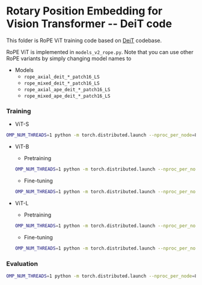 # Rotary Position Embedding for Vision Transformer -- DeiT code

This folder is RoPE ViT training code based on [DeiT](https://github.com/facebookresearch/deit) codebase.

RoPE ViT is implemented in `models_v2_rope.py`.
 Note that you can use other RoPE variants by simply changing model names to 

- Models
  - `rope_axial_deit_*_patch16_LS`
  - `rope_mixed_deit_*_patch16_LS`
  - `rope_axial_ape_deit_*_patch16_LS`
  - `rope_mixed_ape_deit_*_patch16_LS` 


### Training

- ViT-S
```bash
OMP_NUM_THREADS=1 python -m torch.distributed.launch --nproc_per_node=8 --nnodes=1 --use_env main.py --model rope_mixed_deit_small_patch16_LS --data-path ${data_path} --output_dir ${save_path} --batch-size 256 --epochs 400 --smoothing 0.0 --reprob 0.0 --opt fusedlamb --color-jitter 0.3 --lr 4e-3 --weight-decay 0.03 --input-size 224 --drop 0.0 --drop-path 0.0 --unscale-lr --repeated-aug --bce-loss --ThreeAugment --eval-crop-ratio 1.0 --dist-eval
```

- ViT-B
  - Pretraining
  ```bash
  OMP_NUM_THREADS=1 python -m torch.distributed.launch --nproc_per_node=8 --nnodes=1 --use_env main.py --model rope_mixed_deit_base_patch16_LS --data-path ${data_path} --output_dir ${save_path}/pretrain --batch-size 256 --epochs 400 --smoothing 0.0 --reprob 0.0 --opt fusedlamb --color-jitter 0.3 --lr 3e-3 --weight-decay 0.03 --input-size 192 --drop 0.0 --drop-path 0.1 --unscale-lr --repeated-aug --bce-loss --ThreeAugment --eval-crop-ratio 1.0 --dist-eval
  ```
  - Fine-tuning
  ```bash
  OMP_NUM_THREADS=1 python -m torch.distributed.launch --nproc_per_node=8 --nnodes=1 --use_env main.py --model rope_mixed_deit_base_patch16_LS --data-path ${data_path} --finetune ${save_path}/pretrain/checkpoint.pth --output_dir ${save_path}/finetune --batch-size 64 --epochs 20 --smoothing 0.1 --reprob 0.0 --opt adamw --lr 1e-5 --weight-decay 0.1 --input-size 224 --drop 0.0 --drop-path 0.2 --mixup 0.8 --cutmix 1.0 --unscale-lr --no-repeated-aug --aa rand-m9-mstd0.5-inc1 --eval-crop-ratio 1.0 --dist-eval
  ```


- ViT-L
  - Pretraining
  ```bash
  OMP_NUM_THREADS=1 python -m torch.distributed.launch --nproc_per_node=8 --nnodes=8 --use_env main.py --model rope_mixed_deit_large_patch16_LS  --data-path ${data_path} --output_dir ${save_path}/pretrain --batch-size 32 --epochs 400 --smoothing 0.0 --reprob 0.0 --opt fusedlamb --color-jitter 0.3 --lr 3e-3 --weight-decay 0.03 --input-size 192 --drop 0.0 --drop-path 0.4 --unscale-lr --repeated-aug --bce-loss --ThreeAugment --eval-crop-ratio 1.0 --dist-eval
  ```
  - Fine-tuning
  ```bash
  OMP_NUM_THREADS=1 python -m torch.distributed.launch --nproc_per_node=8 --nnodes=8 --use_env main.py --model rope_mixed_deit_large_patch16_LS --data-path ${data_path} --finetune ${save_path}/pretrain/checkpoint.pth --output_dir ${save_path}/finetune --batch-size 8 --epochs 20 --smoothing 0.1 --reprob 0.0 --opt adamw --lr 1e-5 --weight-decay 0.1 --input-size 224 --drop 0.0 --drop-path 0.45 --mixup 0.8 --cutmix 1.0 --unscale-lr --no-repeated-aug --aa rand-m9-mstd0.5-inc1 --eval-crop-ratio 1.0 --dist-eval
  ```

### Evaluation
```bash
OMP_NUM_THREADS=1 python -m torch.distributed.launch --nproc_per_node=8 --nnodes=1 --use_env main.py --model ${model_name} --finetune ${checkpoint_file} --data-path ${data_path} --output_dir ${save_path} --batch-size 128 --input-size 224 --eval --eval-crop-ratio 1.0 --dist-eval
```